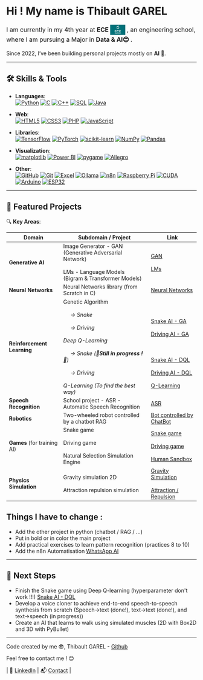 # Hi ! My name is Thibault GAREL 

<p style="font-size: 16px; line-height: 1.5;">
  I am currently in my 4th year at 
  <span style="display: inline-flex; align-items: center;">
    <strong>ECE</strong>
    <img src="Images/logo_ece.png" alt="ECE" width="40" style="margin-left: 4px;"/>
  </span>
  , an engineering school, where I am pursuing a Major in <strong>Data & AI😊 </strong>.
</p>


Since 2022, I’ve been building personal projects mostly on **AI** 🤖. 


---
## 🛠️ Skills & Tools

- **Languages**:  
<a href="https://www.python.org/" target="_blank"><img src="https://cdn.simpleicons.org/python/3776AB" width="50" alt="Python"/></a> <a href="https://isocpp.org/" target="_blank"><img src="https://cdn.simpleicons.org/c/00599C" width="50" alt="C"/></a> <a href="https://isocpp.org/" target="_blank"><img src="https://cdn.simpleicons.org/cplusplus/00599C" width="50" alt="C++"/></a> <a href="https://www.mysql.com/" target="_blank"><img src="https://cdn.simpleicons.org/mysql/4479A1" width="50" alt="SQL"/></a> <a href="https://www.java.com/" target="_blank"><img src="https://upload.wikimedia.org/wikipedia/en/3/30/Java_programming_language_logo.svg" alt="Java" width="30"/></a>

- **Web**:  
<a href="https://developer.mozilla.org/en-US/docs/Web/HTML" target="_blank"><img src="https://cdn.simpleicons.org/html5/E34F26" width="50" alt="HTML5"/></a> <a href="https://developer.mozilla.org/en-US/docs/Web/CSS" target="_blank"><img src="https://upload.wikimedia.org/wikipedia/commons/6/62/CSS3_logo.svg" alt="CSS3" width="50"/></a> <a href="https://www.php.net/" target="_blank"><img src="https://cdn.simpleicons.org/php/777BB4" width="50" alt="PHP"/></a> <a href="https://developer.mozilla.org/en-US/docs/Web/JavaScript" target="_blank"><img src="https://cdn.simpleicons.org/javascript/F7DF1E" width="50" alt="JavaScript"/></a>

- **Libraries**:  
<a href="https://www.tensorflow.org/" target="_blank"><img src="https://cdn.simpleicons.org/tensorflow/FF6F00" width="50" alt="TensorFlow"/></a> <a href="https://pytorch.org/" target="_blank"><img src="https://cdn.simpleicons.org/pytorch/EE4C2C" width="50" alt="PyTorch"/></a> <a href="https://scikit-learn.org/" target="_blank"><img src="https://commons.wikimedia.org/wiki/Special:FilePath/Scikit_learn_logo_small.svg" alt="scikit-learn" width="50"/></a> <a href="https://numpy.org/" target="_blank"><img src="https://cdn.simpleicons.org/numpy/013243" width="50" alt="NumPy"/></a> <a href="https://pandas.pydata.org/" target="_blank"><img src="https://cdn.simpleicons.org/pandas/150458" width="50" alt="Pandas"/></a>

- **Visualization**:  
<a href="https://matplotlib.org/" target="_blank"><img src="https://commons.wikimedia.org/wiki/Special:FilePath/Matplotlib_icon.svg" alt="matplotlib" width="50"/></a> <a href="https://powerbi.microsoft.com/" target="_blank"><img src="https://commons.wikimedia.org/wiki/Special:FilePath/New_Power_BI_Logo.svg" alt="Power BI" width="50"/></a> <a href="https://www.pygame.org/" target="_blank"><img src="https://commons.wikimedia.org/wiki/Special:FilePath/Pygame_logo.svg" alt="pygame" width="80"/></a> <a href="https://liballeg.org/" target="_blank"><img src="https://commons.wikimedia.org/wiki/Special:FilePath/Allegro-logo.svg" alt="Allegro" width="80"/></a> 

- **Other**:  
<a href="https://github.com/" target="_blank"><img src="https://cdn.simpleicons.org/github/181717" width="50" alt="GitHub"/></a> <a href="https://git-scm.com/" target="_blank"><img src="https://cdn.simpleicons.org/git/F05032" width="50" alt="Git"/></a> <a href="https://www.microsoft.com/en-us/microsoft-365/excel" target="_blank"><img src="https://commons.wikimedia.org/wiki/Special:FilePath/Microsoft_Office_Excel_%282019%E2%80%93present%29.svg" alt="Excel" width="50"/></a> <a href="https://ollama.com/" target="_blank"><img src="https://raw.githubusercontent.com/jmorganca/ollama/a0a829bf7a29b532f4bebe00e7cb1304ff9f0190/app/src/ollama.svg" alt="Ollama" width="50"/></a> <a href="https://n8n.io/" target="_blank"><img src="https://cdn.simpleicons.org/n8n/EA4C89" width="50" alt="n8n"/></a> <a href="https://www.raspberrypi.com/" target="_blank"><img src="https://cdn.simpleicons.org/raspberrypi/C51A4A" width="50" alt="Raspberry Pi"/></a> <a href="https://developer.nvidia.com/cuda-zone" target="_blank"><img src="https://cdn.simpleicons.org/nvidia/76B900" width="50" alt="CUDA"/></a> <a href="https://www.arduino.cc/" target="_blank"><img src="https://cdn.simpleicons.org/arduino/00979D" width="50" alt="Arduino"/></a> <a href="https://www.espressif.com/en/products/socs/esp32" target="_blank"><img src="https://cdn.simpleicons.org/espressif/000000" width="50" alt="ESP32"/></a>


---

## 🌟 Featured Projects

🔍 **Key Areas**:


| Domain                      | Subdomain / Project                                                                                                                                                                                                                                                                                          | Link                                                                                                                                                                                                                                                                                                                                                                                                                              |
|-----------------------------|--------------------------------------------------------------------------------------------------------------------------------------------------------------------------------------------------------------------------------------------------------------------------------------------------------------|-----------------------------------------------------------------------------------------------------------------------------------------------------------------------------------------------------------------------------------------------------------------------------------------------------------------------------------------------------------------------------------------------------------------------------------|
| **Generative AI**           | Image Generator - GAN (Generative Adversarial Network) <br><br> LMs - Language Models (Bigram & Transformer Models)                                                                                                                                                                                          | [GAN](https://github.com/Thibault-GAREL/Image_generator_GAN) <br><br> [LMs](https://github.com/Thibault-GAREL/Language_Models)                                                                                                                                                                                                                                                                                                    |
| **Neural Networks**         | Neural Networks library (from Scratch in C)                                                                                                                                                                                                                                                                  | [Neural Networks](https://github.com/Thibault-GAREL/Neural_Network_from_Scratch)                                                                                                                                                                                                                                                                                                                                                  |
| **Reinforcement Learning**  | Genetic Algorithm <br><br> &nbsp;&nbsp;&nbsp;&nbsp;<i> → Snake <br><br> &nbsp;&nbsp;&nbsp;&nbsp;<i> → Driving <br><br> Deep Q-Learning <br><br> &nbsp;&nbsp;&nbsp;&nbsp;<i> → Snake  (**🚧Still in progress !🚧**) <br><br> &nbsp;&nbsp;&nbsp;&nbsp;<i> → Driving <br><br> Q-Learning (To find the best way) | <br><br> [Snake AI - GA](https://github.com/Thibault-GAREL/AI_snake_genetic_version) <br><br> [Driving AI - GA](https://github.com/Thibault-GAREL/AI_driving_genetic_version) <br><br><br><br> [Snake AI - DQL](https://github.com/Thibault-GAREL/AI_snake_DQN_version) <br><br> [Driving AI - DQL](https://github.com/Thibault-GAREL/AI_driving_DQN_version) <br><br> [Q-Learning](https://github.com/Thibault-GAREL/Q-Learning) |
| **Speech Recognition**      | School project - ASR - Automatic Speech Recognition                                                                                                                                                                                                                                                          | [ASR](https://github.com/Thibault-GAREL/Speech_recognition)                                                                                                                                                                                                                                                                                                                                                                       |
| **Robotics**                | Two-wheeled robot controlled by a chatbot RAG                                                                                                                                                                                                                                                                | [Bot controlled by ChatBot](https://github.com/Thibault-GAREL/Bot_controlled_by_a_Chatbot_RAG)                                                                                                                                                                                                                                                                                                                                    |
| **Games** (for training AI) | Snake game <br><br> Driving game <br><br> Natural Selection Simulation Engine                                                                                                                                                                                                                                | [Snake game](https://github.com/Thibault-GAREL/snake_game) <br><br> [Driving game](https://github.com/Thibault-GAREL/driving_game) <br><br> [Human Sandbox](https://github.com/Thibault-GAREL/human_sandbox)                                                                                                                                                                                                                      |
| **Physics Simulation**      | Gravity simulation 2D <br><br> Attraction repulsion simulation                                                                                                                                                                                                                                               | [Gravity Simulation](https://github.com/Thibault-GAREL/gravity_simulation) <br><br> [Attraction / Repulsion](https://github.com/Thibault-GAREL/Attraction_repulsion)                                                                                                                                                                                                                                                              |

## Things I have to change :
- Add the other project in python (chatbot / RAG / ...)  
- Put in bold or in color the main project  
- Add practical exercises to learn pattern recognition (practices 8 to 10)  
- Add the n8n Automatisation [WhatsApp AI](https://github.com/Thibault-GAREL/n8n_Whatsapp_LLM)

---

## 🚀 Next Steps
- Finish the Snake game using Deep Q-learning (hyperparameter don't work !!!) [Snake AI - DQL](https://github.com/Thibault-GAREL/AI_snake_genetic_version)  
- Develop a voice cloner to achieve end-to-end speech-to-speech synthesis from scratch (Speech→text (done!), text→text (done!), and text→speech (in progress)) <!-- Add links to projects -->
- Create an AI that learns to walk using simulated muscles (2D with Box2D and 3D with PyBullet)

---

Code created by me 😎, Thibault GAREL - [Github](https://github.com/Thibault-GAREL)


Feel free to contact me ! 😊

| 💼 [LinkedIn](https://www.linkedin.com/in/thibaultgarel/) | 📬 [Contact](mailto:thibault.garel@edu.ece.fr) |
 
